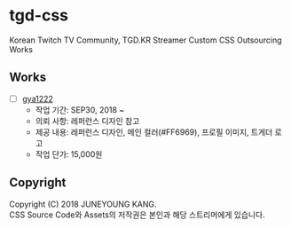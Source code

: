 # tgd-css
Korean Twitch TV Community, TGD.KR Streamer Custom CSS Outsourcing Works

## Works
- [ ] [gya1222](https://tgd.kr/gya1222)  
    - 작업 기간: SEP30, 2018 ~ 
    - 의뢰 사항: 레퍼런스 디자인 참고
    - 제공 내용: 레퍼런스 디자인, 메인 컬러(#FF6969), 프로필 이미지, 트게더 로고
    - 작업 단가: 15,000원

## Copyright
Copyright (C) 2018 JUNEYOUNG KANG.  
CSS Source Code와 Assets의 저작권은 본인과 해당 스트리머에게 있습니다.
